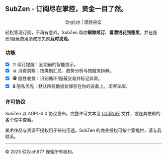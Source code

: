 ## SubZen - 订阅尽在掌控，资金一目了然。

<p align="center">
  <a href="README.md">English</a> |
  <a href="/Resources/i18n/zh-Hans/README.md">简体中文</a>
</p>

轻松管理订阅，不再有意外。SubZen 帮你**跟踪续订**、**看清钱花到哪里**，并在隐形/隐蔽费用造成损失前**及时发现**。

### 功能

- [x] ⏰ 续订提醒：到期前的智能提示。
- [x] 📊 消费洞察：按类别汇总、趋势分析与按服务拆解。
- [x] 🕵️ 隐性收费：识别循环/隐蔽交易并标记异常。
- [x] 🔒 隐私优先：默认所有数据仅保存在你的设备上。*无需注册。*

### 许可协议

SubZen 以 AGPL-3.0 协议发布。完整许可文本见 [LICENSE](./LICENSE) 文件，或在其依赖的各个库中查看。

美术作品与资源不授权用于任何用途。SubZen 的商业授权可按个案提供，请与我联系。

---

© 2025 @Zach677 保留所有权利。

